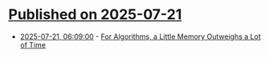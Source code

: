 # [Published on 2025-07-21](index.md)

* [2025-07-21, 06:09:00](https://soylentnews.org/article.pl?sid=25/07/20/0228244&from=rss) - [For Algorithms, a Little Memory Outweighs a Lot of Time](https://soylentnews.org/article.pl?sid=25/07/20/0228244&from=rss)
